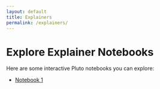 ```yaml
---
layout: default
title: Explainers
permalink: /explainers/
---
```


# Explore Explainer Notebooks

Here are some interactive Pluto notebooks you can explore:

- [Notebook 1](https://yourusername.github.io/smgroves/julia/differential_equations.html)
